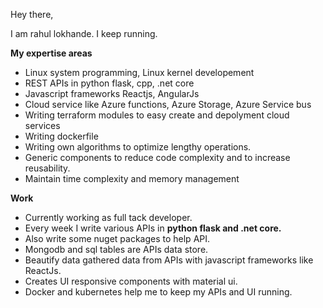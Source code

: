 Hey there,

I am rahul lokhande. 
I keep running.

**My expertise areas**
- Linux system programming, Linux kernel developement
- REST APIs in python flask, cpp, .net core
- Javascript frameworks Reactjs, AngularJs
- Cloud service like Azure functions, Azure Storage, Azure Service bus
- Writing terraform modules to easy create and depolyment cloud services 
- Writing dockerfile
- Writing own algorithms to optimize lengthy operations.
- Generic components to reduce code complexity and to increase reusability.
- Maintain time complexity and memory management

**Work**
- Currently working as full tack developer.
- Every week I write various APIs in **python flask and .net core.**
- Also write some nuget packages to help API.
- Mongodb and sql tables are APIs data store.
- Beautify data gathered data from APIs with javascript frameworks like ReactJs.
- Creates UI responsive components with material ui.
- Docker and kubernetes help me to keep my APIs and UI running. 
